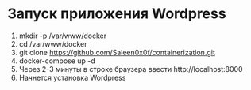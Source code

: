 # Запуск приложения Wordpress

1. mkdir -p /var/www/docker
2. cd /var/www/docker
3. git clone https://github.com/Saleen0x0f/containerization.git
4. docker-compose up -d
5. Через 2-3 минуты в строке браузера ввести http://localhost:8000
6. Начнется установка Wordpress
